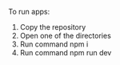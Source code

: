 To run apps:
1. Copy the repository
2. Open one of the directories
3. Run command npm i
4. Run command npm run dev
